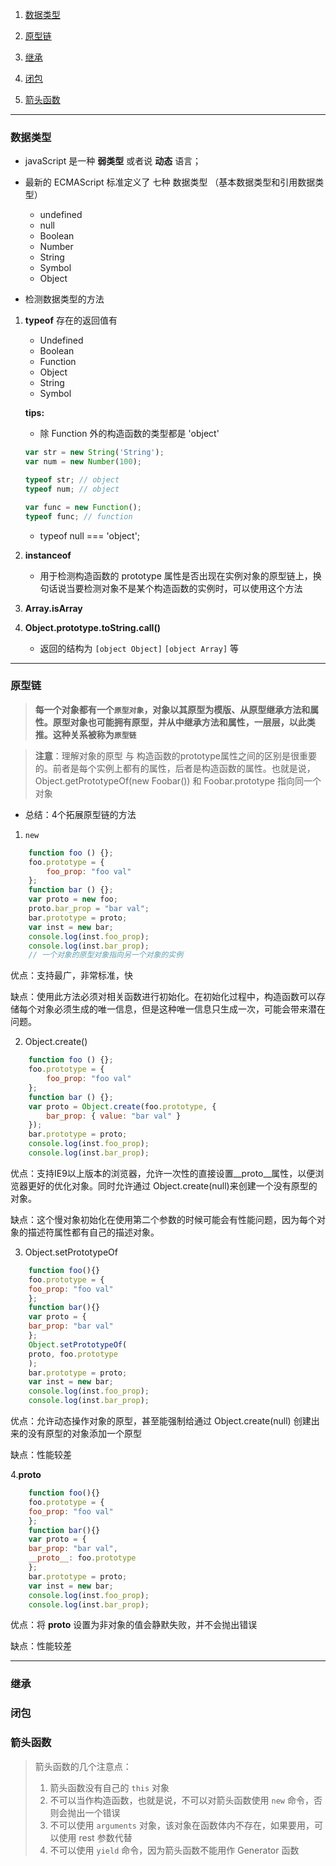 1. [数据类型](###数据类型)
2. [原型链](###原型链)
3. [继承](###继承)

5. [闭包](###闭包)
6. [箭头函数](###箭头函数)


---

### 数据类型

- javaScript 是一种 **弱类型** 或者说 **动态** 语言；
- 最新的 ECMAScript 标准定义了 七种 数据类型 （基本数据类型和引用数据类型）
    - undefined
    - null
    - Boolean
    - Number
    - String
    - Symbol
    - Object
    
- 检测数据类型的方法
1. **typeof** 存在的返回值有
    - Undefined
    - Boolean
    - Function
    - Object
    - String
    - Symbol

    **tips:**
    - 除 Function 外的构造函数的类型都是 'object'
    ```js
    var str = new String('String');
    var num = new Number(100);

    typeof str; // object
    typeof num; // object

    var func = new Function();
    typeof func; // function
    ```
    - typeof null === 'object';

2. **instanceof**
    - 用于检测构造函数的 prototype 属性是否出现在实例对象的原型链上，换句话说当要检测对象不是某个构造函数的实例时，可以使用这个方法

3. **Array.isArray**
4. **Object.prototype.toString.call()**
    - 返回的结构为 `[object Object]` `[object Array]` 等


---

### 原型链

> **每一个对象都有一个`原型对象`，对象以其原型为模版、从原型继承方法和属性。原型对象也可能拥有原型，并从中继承方法和属性，一层层，以此类推。这种关系被称为`原型链`**

> **注意**：理解对象的原型 与 构造函数的prototype属性之间的区别是很重要的。前者是每个实例上都有的属性，后者是构造函数的属性。也就是说，Object.getPrototypeOf(new Foobar()) 和 Foobar.prototype 指向同一个对象

- 总结：4个拓展原型链的方法

1. `new`

```js
    function foo () {};
    foo.prototype = {
        foo_prop: "foo val"
    };
    function bar () {};
    var proto = new foo;
    proto.bar_prop = "bar val";
    bar.prototype = proto;
    var inst = new bar;
    console.log(inst.foo_prop);
    console.log(inst.bar_prop);
    // 一个对象的原型对象指向另一个对象的实例
```

优点：支持最广，非常标准，快

缺点：使用此方法必须对相关函数进行初始化。在初始化过程中，构造函数可以存储每个对象必须生成的唯一信息，但是这种唯一信息只生成一次，可能会带来潜在问题。

2. Object.create()

```js
    function foo () {};
    foo.prototype = {
        foo_prop: "foo val"
    };
    function bar () {};
    var proto = Object.create(foo.prototype, {
        bar_prop: { value: "bar val" }
    });
    bar.prototype = proto;
    console.log(inst.foo_prop);
    console.log(inst.bar_prop);
```
优点：支持IE9以上版本的浏览器，允许一次性的直接设置__proto__属性，以便浏览器更好的优化对象。同时允许通过 Object.create(null)来创建一个没有原型的对象。

缺点：这个慢对象初始化在使用第二个参数的时候可能会有性能问题，因为每个对象的描述符属性都有自己的描述对象。

3. Object.setPrototypeOf

```js
    function foo(){}
    foo.prototype = {
    foo_prop: "foo val"
    };
    function bar(){}
    var proto = {
    bar_prop: "bar val"
    };
    Object.setPrototypeOf(
    proto, foo.prototype
    );
    bar.prototype = proto;
    var inst = new bar;
    console.log(inst.foo_prop);
    console.log(inst.bar_prop);
```
优点：允许动态操作对象的原型，甚至能强制给通过 Object.create(null) 创建出来的没有原型的对象添加一个原型

缺点：性能较差

4.__proto__

```js
    function foo(){}
    foo.prototype = {
    foo_prop: "foo val"
    };
    function bar(){}
    var proto = {
    bar_prop: "bar val",
    __proto__: foo.prototype
    };
    bar.prototype = proto;
    var inst = new bar;
    console.log(inst.foo_prop);
    console.log(inst.bar_prop);
```

优点：将 __proto__ 设置为非对象的值会静默失败，并不会抛出错误

缺点：性能较差

---

### 继承


### 闭包


### 箭头函数

> 箭头函数的几个注意点：    
> 1. 箭头函数没有自己的 `this` 对象
> 2. 不可以当作构造函数，也就是说，不可以对箭头函数使用 `new` 命令，否则会抛出一个错误
> 3. 不可以使用 `arguments` 对象，该对象在函数体内不存在，如果要用，可以使用 rest 参数代替
> 4. 不可以使用 `yield` 命令，因为箭头函数不能用作 Generator 函数 